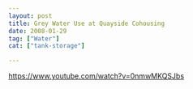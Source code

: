 ```yaml
---
layout: post
title: Grey Water Use at Quayside Cohousing
date: 2008-01-29
tag: ["Water"]
cat: ["tank-storage"]

---
```


https://www.youtube.com/watch?v=0nmwMKQSJbs  


